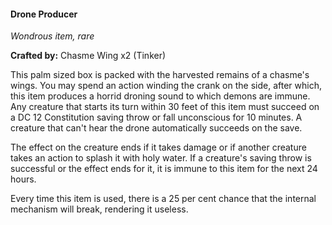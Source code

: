 #### Drone Producer
_Wondrous item, rare_

**Crafted by:** Chasme Wing x2 (Tinker)

This palm sized box is packed with the harvested remains of a chasme's wings. You may spend an action winding the crank on the side, after which, this item produces a horrid droning sound to which demons are immune. Any creature that starts its turn within 30 feet of this item must succeed on a DC 12 Constitution saving throw or fall unconscious for 10 minutes. A creature that can't hear the drone automatically succeeds on the save.

The effect on the creature ends if it takes damage or if another creature takes an action to splash it with holy water. If a creature's saving throw is successful or the effect ends for it, it is immune to this item for the next 24 hours.

Every time this item is used, there is a 25 per cent chance that the internal mechanism will break, rendering it useless.